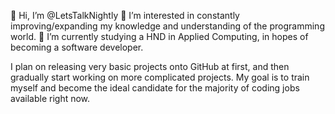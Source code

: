 👋 Hi, I’m @LetsTalkNightly
👀 I’m interested in constantly improving/expanding my knowledge and understanding of the programming world.
🌱 I’m currently studying a HND in Applied Computing, in hopes of becoming a software developer.

I plan on releasing very basic projects onto GitHub at first, and then gradually start working on more complicated projects. 
My goal is to train myself and become the ideal candidate for the majority of coding jobs available right now.

